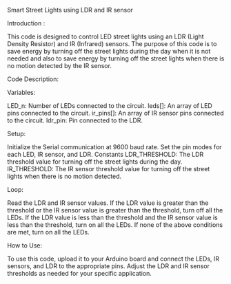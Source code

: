 Smart Street Lights using LDR and IR sensor

Introduction :

This code is designed to control LED street lights using an LDR (Light Density Resistor) and IR (Infrared) sensors. The purpose of this code is to save energy by turning off the street lights during the day when it is not needed and also to save energy by turning off the street lights when there is no motion detected by the IR sensor.

Code Description:

Variables:

LED_n: Number of LEDs connected to the circuit.
leds[]: An array of LED pins connected to the circuit.
ir_pins[]: An array of IR sensor pins connected to the circuit.
ldr_pin: Pin connected to the LDR.

Setup:

Initialize the Serial communication at 9600 baud rate.
Set the pin modes for each LED, IR sensor, and LDR.
Constants
LDR_THRESHOLD: The LDR threshold value for turning off the street lights during the day.
IR_THRESHOLD: The IR sensor threshold value for turning off the street lights when there is no motion detected.

Loop:

Read the LDR and IR sensor values.
If the LDR value is greater than the threshold or the IR sensor value is greater than the threshold, turn off all the LEDs.
If the LDR value is less than the threshold and the IR sensor value is less than the threshold, turn on all the LEDs.
If none of the above conditions are met, turn on all the LEDs.

How to Use:

To use this code, upload it to your Arduino board and connect the LEDs, IR sensors, and LDR to the appropriate pins. Adjust the LDR and IR sensor thresholds as needed for your specific application.